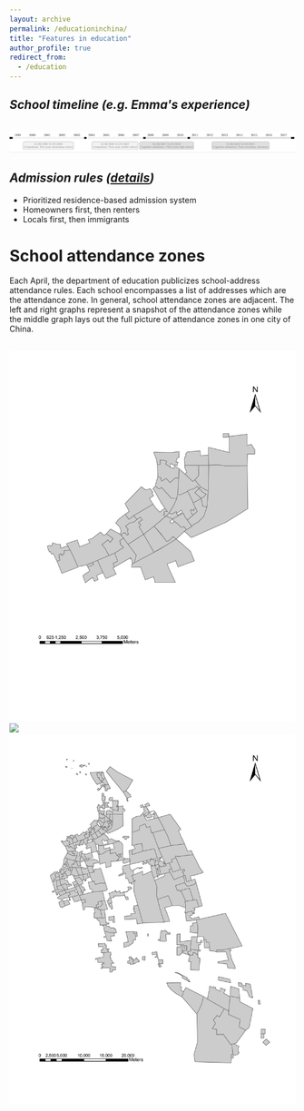 ```yaml
---
layout: archive
permalink: /educationinchina/
title: "Features in education"
author_profile: true
redirect_from:
  - /education
---
```



## _School timeline (e.g. Emma's experience)_

 <br/><img src='/images/education_timeline1.png'>



## _Admission rules ([details](https://emmazai.github.io/research/))_

* Prioritized residence-based admission system
* Homeowners first, then renters
* Locals first, then immigrants


School attendance zones
======
Each April, the department of education publicizes school-address attendance rules. Each school encompasses a list of addresses which are the attendance zone. In general, school attendance zones are adjacent. The left and right graphs represent a snapshot of the attendance zones while the middle graph lays out the full picture of attendance zones in one city of China. 

 <br/><img src='/images/A screenshot of continuous school districts.jpg'>  <br/><img src='/images/School attendance zones.jpg'>
 <br/><img src='/images/School districts in Shanghai China.jpg'>
